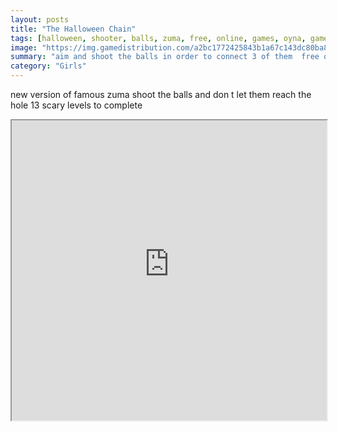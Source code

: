```yaml
---
layout: posts
title: "The Halloween Chain"
tags: [halloween, shooter, balls, zuma, free, online, games, oyna, game, free, games, play, play, games]
image: "https://img.gamedistribution.com/a2bc1772425843b1a67c143dc80ba850.jpg"
summary: "aim and shoot the balls in order to connect 3 of them  free online games oyna game free games play play games"
category: "Girls"
---
```


new version of famous zuma shoot the balls and don t let them reach the hole 13 scary levels to complete

<iframe width="100%" height="480px;" src="https://html5.gamedistribution.com/a2bc1772425843b1a67c143dc80ba850/"></iframe>